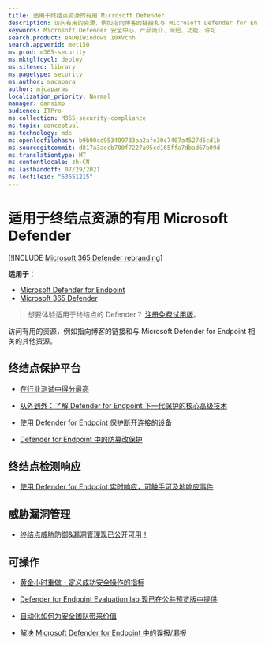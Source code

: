 ```yaml
---
title: 适用于终结点资源的有用 Microsoft Defender
description: 访问有用的资源，例如指向博客的链接和与 Microsoft Defender for Endpoint 相关的其他资源
keywords: Microsoft Defender 安全中心、产品简介、简短、功能、许可
search.product: eADQiWindows 10XVcnh
search.appverid: met150
ms.prod: m365-security
ms.mktglfcycl: deploy
ms.sitesec: library
ms.pagetype: security
ms.author: macapara
author: mjcaparas
localization_priority: Normal
manager: dansimp
audience: ITPro
ms.collection: M365-security-compliance
ms.topic: conceptual
ms.technology: mde
ms.openlocfilehash: b9b90cd953499733aa2afe30c7407a4527d5cd1b
ms.sourcegitcommit: d817a3aecb700f7227a05cd165ffa7dbad67b09d
ms.translationtype: MT
ms.contentlocale: zh-CN
ms.lasthandoff: 07/29/2021
ms.locfileid: "53651215"
---
```

# <a name="helpful-microsoft-defender-for-endpoint-resources"></a>适用于终结点资源的有用 Microsoft Defender

[!INCLUDE [Microsoft 365 Defender rebranding](../../includes/microsoft-defender.md)]


**适用于：**
- [Microsoft Defender for Endpoint](https://go.microsoft.com/fwlink/p/?linkid=2154037)
- [Microsoft 365 Defender](https://go.microsoft.com/fwlink/?linkid=2118804)

> 想要体验适用于终结点的 Defender？ [注册免费试用版](https://signup.microsoft.com/create-account/signup?products=7f379fee-c4f9-4278-b0a1-e4c8c2fcdf7e&ru=https://aka.ms/MDEp2OpenTrial?ocid=docs-wdatp-exposedapis-abovefoldlink)。

访问有用的资源，例如指向博客的链接和与 Microsoft Defender for Endpoint 相关的其他资源。

## <a name="endpoint-protection-platform"></a>终结点保护平台
- [在行业测试中得分最高](/windows/security/threat-protection/intelligence/top-scoring-industry-antivirus-tests)

- [从外到外：了解 Defender for Endpoint 下一代保护的核心高级技术](https://www.microsoft.com/security/blog/2019/06/24/inside-out-get-to-know-the-advanced-technologies-at-the-core-of-microsoft-defender-atp-next-generation-protection/)

- [使用 Defender for Endpoint 保护断开连接的设备](https://techcommunity.microsoft.com/t5/Microsoft-Defender-ATP/Protecting-disconnected-devices-with-Microsoft-Defender-ATP/ba-p/500341)

- [Defender for Endpoint 中的防篡改保护](https://techcommunity.microsoft.com/t5/Microsoft-Defender-ATP/Tamper-protection-in-Microsoft-Defender-ATP/ba-p/389571)

## <a name="endpoint-detection-response"></a>终结点检测响应

- [使用 Defender for Endpoint 实时响应，可触手可及地响应事件](https://techcommunity.microsoft.com/t5/Microsoft-Defender-ATP/Incident-response-at-your-fingertips-with-Microsoft-Defender-ATP/ba-p/614894)

## <a name="threat-vulnerability-management"></a>威胁漏洞管理

- [终结点威胁防御&漏洞管理现已公开可用！](https://techcommunity.microsoft.com/t5/Microsoft-Defender-ATP/MDATP-Threat-amp-Vulnerability-Management-now-publicly-available/ba-p/460977)

## <a name="operational"></a>可操作

- [黄金小时重做 - 定义成功安全操作的指标](https://techcommunity.microsoft.com/t5/Microsoft-Defender-ATP/The-Golden-Hour-remake-Defining-metrics-for-a-successful/ba-p/782014)

- [Defender for Endpoint Evaluation lab 现已在公共预览版中提供](https://techcommunity.microsoft.com/t5/Microsoft-Defender-ATP/Microsoft-Defender-ATP-Evaluation-lab-is-now-available-in-public/ba-p/770271)

- [自动化如何为安全团队带来价值](https://techcommunity.microsoft.com/t5/Microsoft-Defender-ATP/How-automation-brings-value-to-your-security-teams/ba-p/729297)

- [解决 Microsoft Defender for Endpoint 中的误报/漏报](defender-endpoint-false-positives-negatives.md)
